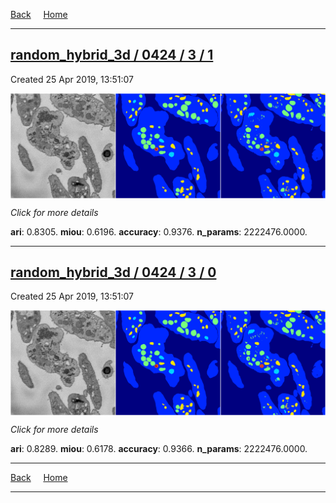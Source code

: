 
[Back](..)&nbsp;&nbsp;&nbsp;&nbsp;&nbsp;[Home](https://leapmanlab.github.io/snapshots)

---

<div class="summary"><a href="1"><h2>random_hybrid_3d / 0424 / 3 / 1</h2></a><p>Created 25 Apr 2019, 13:51:07
</p><a href="1"><img src="1/media/summary.png" align="center"></a><p>
<i>Click for more details</i>
</p></div>

**ari**: 0.8305. **miou**: 0.6196. **accuracy**: 0.9376. **n_params**: 2222476.0000. 

---

<div class="summary"><a href="0"><h2>random_hybrid_3d / 0424 / 3 / 0</h2></a><p>Created 25 Apr 2019, 13:51:07
</p><a href="0"><img src="0/media/summary.png" align="center"></a><p>
<i>Click for more details</i>
</p></div>

**ari**: 0.8289. **miou**: 0.6178. **accuracy**: 0.9366. **n_params**: 2222476.0000. 

---

[Back](..)&nbsp;&nbsp;&nbsp;&nbsp;&nbsp;[Home](https://leapmanlab.github.io/snapshots)

---